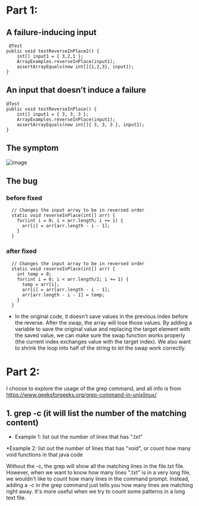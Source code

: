 # Part 1:
## A failure-inducing input
```
 @Test 
public void testReverseInPlace2() {
    int[] input1 = { 3,2,1 };
    ArrayExamples.reverseInPlace(input1);
    assertArrayEquals(new int[]{1,2,3}, input1);
}
```
## An input that doesn’t induce a failure
```
@Test 
public void testReverseInPlace() {
    int[] input1 = { 3, 3, 3 };
    ArrayExamples.reverseInPlace(input1);
    assertArrayEquals(new int[]{ 3, 3, 3 }, input1);
}
```
## The symptom
![image]()

## The bug
### before fixed
```
  // Changes the input array to be in reversed order
  static void reverseInPlace(int[] arr) {
    for(int i = 0; i < arr.length; i += 1) {
      arr[i] = arr[arr.length - i - 1];
    }
  }
```

### after fixed
```
  // Changes the input array to be in reversed order
  static void reverseInPlace(int[] arr) {
    int temp = 0;
    for(int i = 0; i < arr.length/2; i += 1) {
      temp = arr[i];
      arr[i] = arr[arr.length - i - 1];
      arr[arr.length - i - 1] = temp;
    }
  }
```
* In the original code, it doesn't save values in the previous index before the reverse. After the swap, the array will lose those values. By adding a variable to save the original value and replacing the target element with the saved value, we can make sure the swap function works properly (the current index exchanges value with the target index). We also want to shrink the loop into half of the string to let the swap work correctly.

# Part 2:
I choose to explore the usage of the grep command, and all info is from https://www.geeksforgeeks.org/grep-command-in-unixlinux/

## 1. grep -c  (it will list the number of the matching content)
* Example 1: list out the number of lines that has ".txt"

*Example 2: list out the number of lines that has "void", or count how many void functions in that java code


Without the -c, the grep will show all the matching lines in the file.txt file. However, when we want to know how many lines ".txt" is in a very long file, we wouldn't like to count how many lines in the command prompt. Instead, adding a -c in the grep command just tells you how many lines are matching right away. It's more useful when we try to count some patterns in a long text file. 


